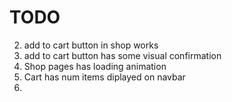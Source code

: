 # TODO

2. add to cart button in shop works
3. add to cart button has some visual confirmation
4. Shop pages has loading animation
5. Cart has num items diplayed on navbar
6. 
